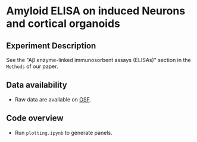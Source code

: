 # Amyloid ELISA on induced Neurons and cortical organoids

## Experiment Description
See the "Aβ enzyme-linked immunosorbent assays (ELISAs)" section in the `Methods` of our paper.

## Data availability
- Raw data are available on [OSF](https://osf.io/szuvt/).

## Code overview
- Run `plotting.ipynb` to generate panels.

